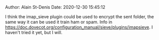 Author: Alain St-Denis
Date: 2020-12-30 15:45:12

I think the imap_sieve plugin could be used to encrypt the sent folder, the same way it can be used it train ham or spam. Info in https://doc.dovecot.org/configuration_manual/sieve/plugins/imapsieve. I haven't tried it yet, but I will.
